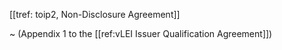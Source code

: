 [[tref: toip2, Non-Disclosure Agreement]]

~ (Appendix 1 to the [[ref:vLEI Issuer Qualification Agreement]])
